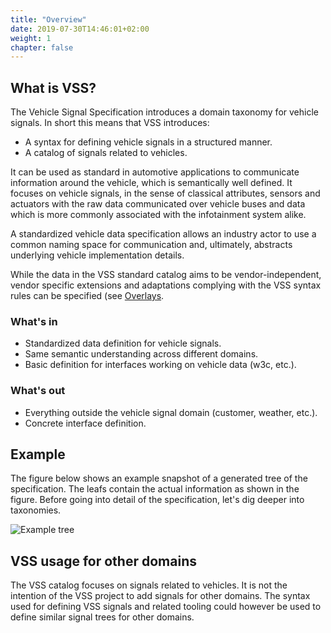 ```yaml
---
title: "Overview"
date: 2019-07-30T14:46:01+02:00
weight: 1
chapter: false
---
```


## What is VSS?
The Vehicle Signal Specification introduces a domain taxonomy for vehicle signals.
In short this means that VSS introduces:

* A syntax for defining vehicle signals in a structured manner.
* A catalog of signals related to vehicles.

It can be used as standard in automotive applications to communicate information
around the vehicle, which is semantically well defined. It focuses on vehicle
signals, in the sense of classical attributes, sensors and actuators with the raw data
communicated over vehicle buses and data which is more commonly associated with
the infotainment system alike.

A standardized vehicle data specification allows an industry actor to use a
common naming space for communication and, ultimately, abstracts underlying
vehicle implementation details.

While the data in the VSS standard catalog aims to be vendor-independent,
vendor specific extensions and adaptations complying with the VSS syntax rules can be specified
(see [Overlays](/vehicle_signal_specification/docs-gen/content/rule_set/overlay.md).

### What's in
* Standardized data definition for vehicle signals.
* Same semantic understanding across different domains.
* Basic definition for interfaces working on vehicle data (w3c, etc.).

### What's out
* Everything outside the vehicle signal domain (customer, weather, etc.).
* Concrete interface definition.

## Example
The figure below shows an example snapshot of a generated tree of the
specification. The leafs contain the actual information as shown in the figure.
Before going into detail of the specification, let's dig deeper into taxonomies.

![Example tree](/vehicle_signal_specification/images/tree.png?classes=shadow&width=60pc)

## VSS usage for other domains

The VSS catalog focuses on signals related to vehicles.
It is not the intention of the VSS project to add signals for other domains.
The syntax used for defining VSS signals and related tooling could however be used to define similar signal trees
for other domains.
